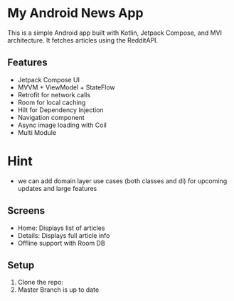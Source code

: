 # My Android News App

This is a simple Android app built with Kotlin, Jetpack Compose, and MVI architecture. It fetches  articles using the RedditAPI.

## Features

- Jetpack Compose UI
- MVVM + ViewModel + StateFlow
- Retrofit for network calls
- Room for local caching
- Hilt for Dependency Injection
- Navigation component
- Async image loading with Coil
- Multi Module 

# Hint
- we can add domain layer use cases (both classes and di) for upcoming updates and large features 

## Screens

- Home: Displays list of articles
- Details: Displays full article info
- Offline support with Room DB

## Setup

1. Clone the repo:
2. Master Branch is up to date 
